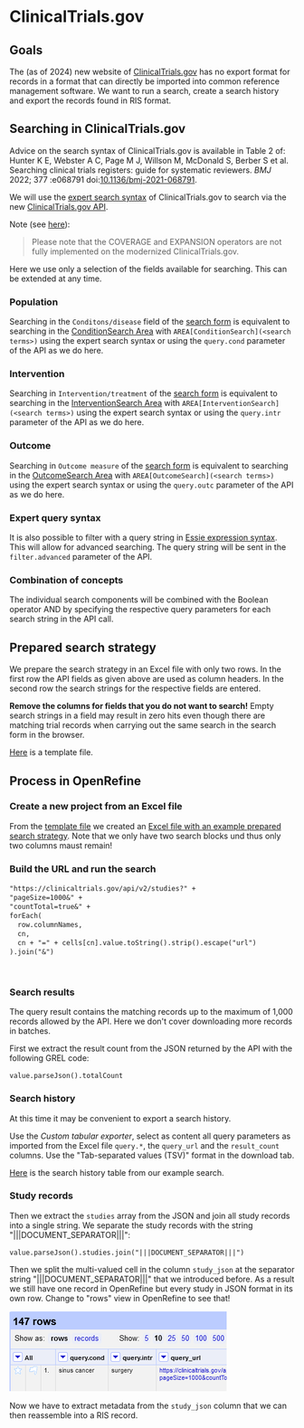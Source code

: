 ClinicalTrials.gov
==============================================================================

## Goals

The (as of 2024) new website of [ClinicalTrials.gov](https://www.clinicaltrials.gov/) has no export format for records in a format that can directly be imported into common reference management software. We want to run a search, create a search history and export the records found in RIS format.


## Searching in ClinicalTrials.gov

Advice on the search syntax of ClinicalTrials.gov is available in Table 2 of: Hunter K E, Webster A C, Page M J, Willson M, McDonald S, Berber S et al. Searching clinical trials registers: guide for systematic reviewers. _BMJ_ 2022; 377 :e068791 doi:[10.1136/bmj-2021-068791](https://doi.org/10.1136/bmj-2021-068791).

We will use the [expert search syntax](https://classic.clinicaltrials.gov/api/gui/ref/syntax) of ClinicalTrials.gov to search via the new [ClinicalTrials.gov API](https://www.clinicaltrials.gov/data-api/api).

Note (see [here](https://www.clinicaltrials.gov/data-api/api#refs)):

> Please note that the COVERAGE and EXPANSION operators are not fully implemented on the modernized ClinicalTrials.gov.

Here we use only a selection of the fields available for searching. This can be extended at any time.


### Population

Searching in the `Conditons/disease` field of the [search form](https://www.clinicaltrials.gov/) is equivalent to searching in the [ConditionSearch Area](https://www.clinicaltrials.gov/data-api/about-api/search-areas#ConditionSearch) with `AREA[ConditionSearch](<search terms>)` using the expert search syntax or using the `query.cond` parameter of the API as we do here.


### Intervention

Searching in `Intervention/treatment` of the [search form](https://www.clinicaltrials.gov/) is equivalent to searching in the [InterventionSearch Area](https://www.clinicaltrials.gov/data-api/about-api/search-areas#InterventionSearch) with `AREA[InterventionSearch](<search terms>)` using the expert search syntax or using the `query.intr` parameter of the API as we do here.

### Outcome

Searching in `Outcome measure` of the [search form](https://www.clinicaltrials.gov/) is equivalent to searching in the [OutcomeSearch Area](https://www.clinicaltrials.gov/data-api/about-api/search-areas#OutcomeSearch) with `AREA[OutcomeSearch](<search terms>)` using the expert search syntax or using the `query.outc` parameter of the API as we do here.

### Expert query syntax

It is also possible to filter with a query string in [Essie expression syntax](https://classic.clinicaltrials.gov/api/gui/ref/syntax). This will allow for advanced searching. The query string will be sent in the `filter.advanced` parameter of the API.

### Combination of concepts

The individual search components will be combined with the Boolean operator AND by specifying the respective query parameters for each search string in the API call.


## Prepared search strategy

We prepare the search strategy in an Excel file with only two rows. In the first row the API fields as given above are used as column headers. In the second row the search strings for the respective fields are entered.

**Remove the columns for fields that you do not want to search!** Empty search strings in a field may result in zero hits even though there are matching trial records when carrying out the same search in the search form in the browser.

[Here](data/ctgov_search_strategy_template.xlsx) is a template file.



## Process in OpenRefine

### Create a new project from an Excel file

From the [template file](data/ctgov_search_strategy_template.xlsx) we created an [Excel file with an example prepared search strategy](data/ctgov_prepared_search_strategy.xlsx). Note that we only have two search blocks und thus only two columns maust remain!


### Build the URL and run the search


```grel
"https://clinicaltrials.gov/api/v2/studies?" +
"pageSize=1000&" +
"countTotal=true&" +
forEach(
  row.columnNames,
  cn,
  cn + "=" + cells[cn].value.toString().strip().escape("url")
).join("&")
```

```json



```

### Search results

The query result contains the matching records up to the maximum of 1,000 records allowed by the API. Here we don't cover downloading more records in batches.

First we extract the result count from the JSON returned by the API with the following GREL code:

```grel
value.parseJson().totalCount
```

### Search history

At this time it may be convenient to export a search history.

Use the _Custom tabular exporter_, select as content all query parameters as imported from the Excel file `query.*`, the `query_url` and the `result_count` columns. Use the "Tab-separated values (TSV)" format in the download tab.

[Here](data/ctgov_search-history.tsv) is the search history table from our example search.


### Study records

Then we extract the `studies` array from the JSON and join all study records into a single string. We separate the study records with the string "|||DOCUMENT\_SEPARATOR|||":

```grel
value.parseJson().studies.join("|||DOCUMENT_SEPARATOR|||")
```

Then we split the multi-valued cell in the column `study_json` at the separator string "|||DOCUMENT\_SEPARATOR|||" that we introduced before. As a result we still have one record in OpenRefine but every study in JSON format in its own row. Change to "rows" view in OpenRefine to see that!

![Studies split into rows](media/rows_view.png)

Now we have to extract metadata from the `study_json` column that we can then reassemble into a RIS record.




